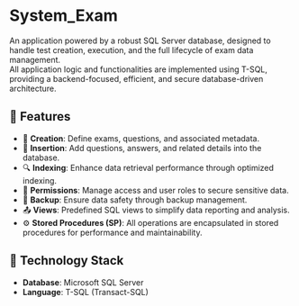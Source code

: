 # System_Exam

An application powered by a robust SQL Server database, designed to handle test creation, execution, and the full lifecycle of exam data management.  
All application logic and functionalities are implemented using T-SQL, providing a backend-focused, efficient, and secure database-driven architecture.

## 📌 Features

- 🔧 **Creation**: Define exams, questions, and associated metadata.
- 📝 **Insertion**: Add questions, answers, and related details into the database.
- 🔍 **Indexing**: Enhance data retrieval performance through optimized indexing.
- 🔐 **Permissions**: Manage access and user roles to secure sensitive data.
- 💾 **Backup**: Ensure data safety through backup management.
- 📤 **Views**: Predefined SQL views to simplify data reporting and analysis.
- ⚙️ **Stored Procedures (SP)**: All operations are encapsulated in stored procedures for performance and maintainability.

## 🧱 Technology Stack

- **Database**: Microsoft SQL Server
- **Language**: T-SQL (Transact-SQL)


